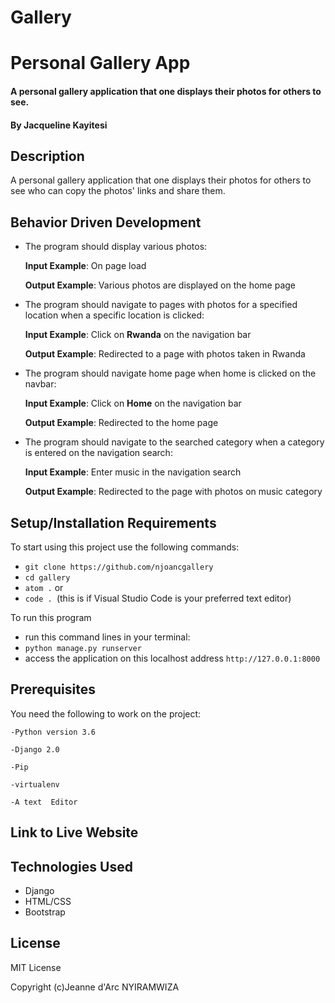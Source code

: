 # Gallery
# Personal Gallery App
#### A personal gallery application that one displays their photos for others to see.
#### By **Jacqueline Kayitesi**
## Description
A personal gallery application that one displays their photos for others to see who can copy the photos' links and share them.
## Behavior Driven Development
* The program should display various photos:

     **Input Example**: On page load

     **Output Example**: Various photos are displayed on the home page

* The program should navigate to pages with photos for a specified location when a specific location is clicked:

     **Input Example**: Click on **Rwanda** on the navigation bar

     **Output Example**: Redirected to a page with photos taken in Rwanda

* The program should navigate home page when home is clicked on the navbar:

     **Input Example**: Click on **Home** on the navigation bar

     **Output Example**: Redirected to the home page

* The program should navigate to the searched category when a category is entered on the navigation search:

    **Input Example**: Enter music in the navigation search

    **Output Example**: Redirected to the page with photos on music category

## Setup/Installation Requirements
To start using this project use the following commands:

* `git clone https://github.com/njoancgallery`
* `cd gallery`
* `atom .` or
* `code . `(this is if Visual Studio Code is your preferred text editor)

To run this program
* run this command lines in your terminal:
* `python manage.py runserver`
* access the application on this localhost address `http://127.0.0.1:8000`

## Prerequisites
You need the following to work on the project:

`-Python version 3.6`

`-Django 2.0`

`-Pip`

`-virtualenv`

`-A text  Editor`
## Link to Live Website


## Technologies Used
* Django
* HTML/CSS
* Bootstrap

## License
MIT License

Copyright (c)Jeanne d'Arc NYIRAMWIZA
